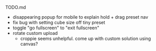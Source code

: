 TODO.md

- disappearing popup for mobile to explain hold + drag preset nav
- fix bug with setting cube size off tiny preset
- toggle "go fullscreen" to "exit fullscreen"
- rotate custom upload
  - croppie seems unhelpful. come up with custom solution using canvas?
